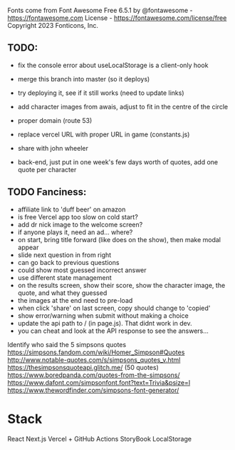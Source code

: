 Fonts come from Font Awesome Free 6.5.1 by @fontawesome - https://fontawesome.com License - https://fontawesome.com/license/free Copyright 2023 Fonticons, Inc.

## TODO:

- fix the console error about useLocalStorage is a client-only hook
- merge this branch into master (so it deploys)
- try deploying it, see if it still works (need to update links)

- add character images from awais, adjust to fit in the centre of the circle
- proper domain (route 53)
- replace vercel URL with proper URL in game (constants.js)
- share with john wheeler
- back-end, just put in one week's few days worth of quotes, add one quote per character

## TODO Fanciness:

- affiliate link to 'duff beer' on amazon
- is free Vercel app too slow on cold start?
- add dr nick image to the welcome screen?
- if anyone plays it, need an ad... where?
- on start, bring title forward (like does on the show), then make modal appear
- slide next question in from right
- can go back to previous questions
- could show most guessed incorrect answer
- use different state management
- on the results screen, show their score, show the character image, the quote, and what they guessed
- the images at the end need to pre-load
- when click 'share' on last screen, copy should change to 'copied'
- show error/warning when submit without making a choice
- update the api path to / (in page.js). That didnt work in dev.
- you can cheat and look at the API response to see the answers...

Identify who said the 5 simpsons quotes
https://simpsons.fandom.com/wiki/Homer_Simpson#Quotes
http://www.notable-quotes.com/s/simpsons_quotes_v.html
https://thesimpsonsquoteapi.glitch.me/ (50 quotes)
https://www.boredpanda.com/quotes-from-the-simpsons/
https://www.dafont.com/simpsonfont.font?text=Trivia&psize=l
https://www.thewordfinder.com/simpsons-font-generator/

# Stack

React
Next.js
Vercel + GitHub Actions
StoryBook
LocalStorage
